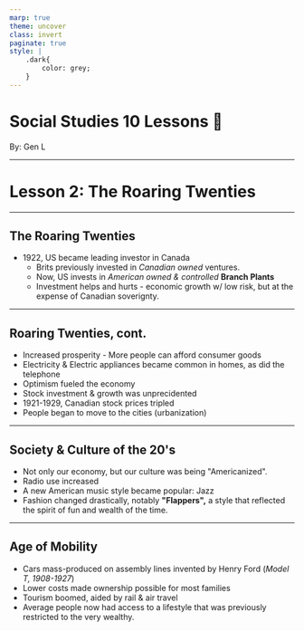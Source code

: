 ```yaml
---
marp: true
theme: uncover
class: invert
paginate: true
style: |
    .dark{
        color: grey;
    }
---
```


# <!--fit-->Social Studies 10 Lessons :book:

<span class="dark">By:</span> Gen L

<!--_footer: In partnership with Hyperion University, 2023-->

---

# Lesson 2: The Roaring Twenties

---

## The Roaring Twenties

* 1922, US became leading investor in Canada
    * Brits previously invested in *Canadian owned* ventures.
    * Now, US invests in *American owned & controlled* **Branch Plants**
    * Investment helps and hurts - economic growth w/ low risk, but at the expense of Canadian soverignty.

---

## Roaring Twenties, cont.

* Increased prosperity - More people can afford consumer goods
* Electricity & Electric appliances became common in homes, as did the telephone
* Optimism fueled the economy
* Stock investment & growth was unprecidented
* 1921-1929, Canadian stock prices tripled
* People began to move to the cities (urbanization)

---

## Society & Culture of the 20's

* Not only our economy, but our culture was being "Americanized".
* Radio use increased
* A new American music style became popular: Jazz
* Fashion changed drastically, notably **"Flappers",** a style that reflected the spirit of fun and wealth of the time.

---

## Age of Mobility

* Cars mass-produced on assembly lines invented by Henry Ford (*Model T, 1908-1927*)
* Lower costs made ownership possible for most families
* Tourism boomed, aided by rail & air travel
* Average people now had access to a lifestyle that was previously restricted to the very wealthy.

